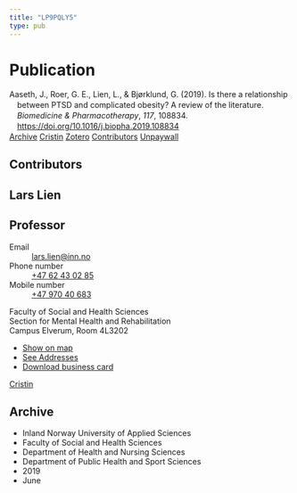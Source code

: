 ```yaml
---
title: "LP9PQLY5"
type: pub
---
```

<h1>Publication</h1>
<article id="csl-bib-container-LP9PQLY5" class="csl-bib-container">
  <div class="csl-bib-body" style="line-height: 1.35; padding-left: 1em; text-indent:-1em;">
  <div class="csl-entry">Aaseth, J., Roer, G. E., Lien, L., &amp; Bj&#xF8;rklund, G. (2019). Is there a relationship between PTSD and complicated obesity? A review of the literature. <i>Biomedicine &amp; Pharmacotherapy</i>, <i>117</i>, 108834. <a href="https://doi.org/10.1016/j.biopha.2019.108834">https://doi.org/10.1016/j.biopha.2019.108834</a></div>
</div>
  <div class="csl-bib-buttons">
    <a href="#taxonomy-article-LP9PQLY5" class="csl-bib-button">Archive</a>
    <a href alt="Cristin URL" class="csl-bib-button">Cristin</a>
    <a href alt="Zotero URL" class="csl-bib-button">Zotero</a>
    <a href="#contributors-article-LP9PQLY5" class="csl-bib-button">Contributors</a>
    <a href="https://doi.org/10.1016/j.biopha.2019.108834" class="csl-bib-button">Unpaywall</a>
  </div>
  <div id="csl-bib-meta-container-LP9PQLY5"></div>
</article>
<div id="csl-bib-meta-LP9PQLY5" class="csl-bib-meta">
  <article id="contributors-article-LP9PQLY5" class="contributors-article">
    <h1>Contributors</h1>
    <div class="personas">
<div class="vrtx-hinn-person-card">
<div class="photo">
<i class="lar la-user-circle missing-person"></i>
</div>
<div class="info">
<hgroup><h1>Lars Lien</h1>
<h2>Professor</h2>
</hgroup><dl>
<dt>Email</dt>
<dd>
<a href="mailto:lars.lien@inn.no">lars.lien@inn.no</a>
</dd>
<dt>Phone number</dt>
<dd><a href="tel:+4762430285">
+47 62 43 02 85
</a></dd>
<dt>Mobile number</dt>
<dd><a href="tel:+4797040683">
+47 970 40 683
</a></dd>
</dl>
<p>
Faculty of Social and Health Sciences<br>
Section for Mental Health and Rehabilitation<br>
Campus Elverum,
Room 4L3202
</p>
<ul class="vrtx-hinn-links">
<li><a href="https://www.google.com/maps?q=60.88177,11.53669">Show on map</a></li>
<li><a href="https://www.inn.no/english/find-an-employee/lars-lien.html#vrtx-hinn-addresses">See Addresses</a></li>
<li><a href="https://www.inn.no/english/find-an-employee/lars-lien.html?vrtx=vcf">Download business card</a></li>
</ul>
</div>
</div>
<a href="https://app.cristin.no/persons/show.jsf?id=14287" alt="Cristin URL" class="personas-cristin">Cristin</a>
</div>
  </article>
  <article id="taxonomy-article-LP9PQLY5" class="taxonomy-article">
    <h1>Archive</h1>
    <ul>
      <li>Inland Norway University of Applied Sciences</li>
      <li>Faculty of Social and Health Sciences</li>
      <li>Department of Health and Nursing Sciences</li>
      <li>Department of Public Health and Sport Sciences</li>
      <li>2019</li>
      <li>June</li>
    </ul>
  </article>
</div>
